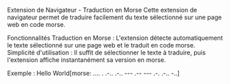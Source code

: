 Extension de Navigateur - Traduction en Morse
Cette extension de navigateur permet de traduire facilement du texte sélectionné sur une page web en code morse.

Fonctionnalités
Traduction en Morse : L'extension détecte automatiquement le texte sélectionné sur une page web et le traduit en code morse.
Simplicité d'utilisation : Il suffit de sélectionner le texte à traduire, puis l'extension affiche instantanément sa version en morse.

Exemple : 
          Hello World[morse: .... . .-.. .-.. ---  .-- --- .-. .-.. -..]

